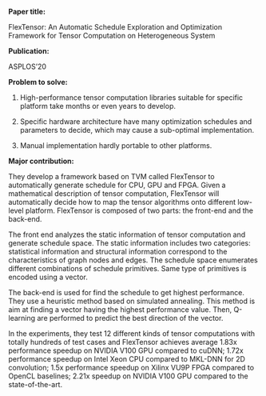 **Paper title:**

FlexTensor: An Automatic Schedule Exploration and Optimization Framework for
Tensor Computation on Heterogeneous System

**Publication:**

ASPLOS’20

**Problem to solve:**

1. High-performance tensor computation libraries suitable for specific platform
take months or even years to develop.

2. Specific hardware architecture have many optimization schedules and
parameters to decide, which may cause a sub-optimal implementation.

3. Manual implementation hardly portable to other platforms.

**Major contribution:**

They develop a framework based on TVM called FlexTensor to automatically
generate schedule for CPU, GPU and FPGA. Given a mathematical description of
tensor computation, FlexTensor will automatically decide how to map the tensor
algorithms onto different low-level platform. FlexTensor is composed of two
parts: the front-end and the back-end.

The front end analyzes the static information of tensor computation and generate
schedule space. The static information includes two categories: statistical
information and structural information correspond to the characteristics of
graph nodes and edges. The schedule space enumerates different combinations of
schedule primitives. Same type of primitives is encoded using a vector.

The back-end is used for find the schedule to get highest performance. They use
a heuristic method based on simulated annealing. This method is aim at finding a
vector having the highest performance value. Then, Q-learning are performed to
predict the best direction of the vector.

In the experiments, they test 12 different kinds of tensor computations with
totally hundreds of test cases and FlexTensor achieves average 1.83x performance
speedup on NVIDIA V100 GPU compared to cuDNN; 1.72x performance speedup on Intel
Xeon CPU compared to MKL-DNN for 2D convolution; 1.5x performance speedup on
Xilinx VU9P FPGA compared to OpenCL baselines; 2.21x speedup on NVIDIA V100 GPU
compared to the state-of-the-art.

